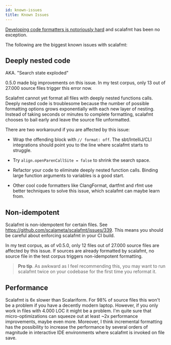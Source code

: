 ```yaml
---
id: known-issues
title: Known Issues
---
```


[Developing code formatters is notoriously hard](http://journal.stuffwithstuff.com/2015/09/08/the-hardest-program-ive-ever-written/)
and scalafmt has been no exception.

The following are the biggest known issues with scalafmt:

## Deeply nested code

AKA. "Search state exploded"

0.5.0 made big improvements on this issue. In my test corpus, only 13 out of
27.000 source files trigger this error now.

Scalafmt cannot yet format all files with deeply nested functions calls. Deeply
nested code is troublesome because the number of possible formatting options
grows exponentially with each new layer of nesting. Instead of taking seconds or
minutes to complete formatting, scalafmt chooses to bail early and leave the
source file unformatted.

There are two workaround if you are affected by this issue:

* Wrap the offending block with `// format: off`. The sbt/IntelliJ/CLI
  integrations should point you to the line where scalafmt starts to struggle.

* Try `align.openParenCallSite = false` to shrink the search space.

* Refactor your code to eliminate deeply nested function calls. Binding large
  function arguments to variables is a good start.

* Other cool code formatters like ClangFormat, dartfmt and rfmt use better
  techniques to solve this issue, which scalafmt can maybe learn from.

## Non-idempotent

Scalafmt is non-idempotent for certain files. See
https://github.com/scalameta/scalafmt/issues/339. This means you should be
careful about enforcing scalafmt in your CI build.

In my test corpus, as of v0.5.0, only 12 files out of 27.000 source files are
affected by this issue. If sources are already formatted by scalafmt, no source
file in the test corpus triggers non-idempotent formatting.

> **Pro tip**. As awkward as I feel recommending this, you may want to run
> scalafmt twice on your codebase for the first time you reformat it.

## Performance

Scalafmt is 6x slower than Scalariform. For 98% of source files this won't be a
problem if you have a decently modern laptop. However, if you only work in files
with 4.000 LOC it might be a problem. I'm quite sure that micro-optimizations
can squeeze out at least ~2x performance improvements, maybe even more.
Moreover, I think incremental formatting has the possibility to increase the
performance by several orders of magnitude in interactive IDE environments where
scalafmt is invoked on file save.
